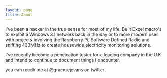 ```yaml
---
layout: page
title: About
---
```


I've been a hacker in the true sense for most of my life. Be it Excel macro's to exploit a Windows 3.1 network back in the day or to more modern uses with projects involving the Raspberry Pi, Software Defined Radio and sniffing 433MHz to create housewide electricity monitoring solutions.

I've recently become a penetration tester for a leading company in the U.K and intend to continue to document things I encounter.

you can reach me at @graemejevans on twitter
